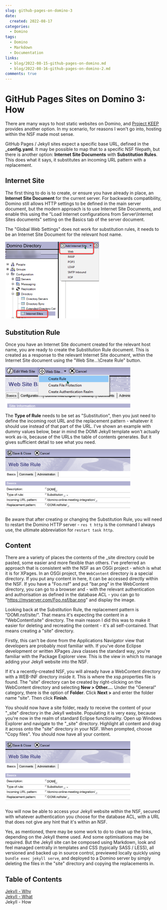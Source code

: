 ```yaml
---
slug: github-pages-on-domino-3
date: 
  created: 2022-08-17
categories:
  - Domino
tags: 
  - Domino
  - Markdown
  - Documentation
links:
  - blog/2022-08-15-github-pages-on-domino.md
  - blog/2022-08-16-github-pages-on-domino-2.md
comments: true
---
```

# GitHub Pages Sites on Domino 3: How

There are many ways to host static websites on Domino, and [Project KEEP](https://opensource.hcltechsw.com/domino-keep-docs) provides another option. In my scenario, for reasons I won't go into, hosting within the NSF made most sense.

<!-- more -->

GitHub Pages / Jekyll sites expect a specific base URL, defined in the **_config.yaml**. It may be possible to map that to a specific NSF filepath, but there is another option: **Internet Site Documents** with **Substitution Rules**. This does what it says, it substitutes an incoming URL pattern with a replacement.

## Internet Site

The first thing to do is to create, or ensure you have already in place, an **Internet Site Document** for the current server. For backwards compatibility, Domino still allows HTTP settings to be defined in the main server document, but the modern approach is to use Internet Site Documents, and enable this using the "Load Internet configurations from Server\Internet Sites documents" setting on the Basics tab of the server document.

The "Global Web Settings" does not work for substitution rules, it needs to be an Internet Site Document for the relevant host name.

<img src="../../images/post-images/2022/jekyll-web-site.png" style="width:300px" alt="Internet Sites" />

## Substitution Rule

Once you have an Internet Site document created for the relevant host name, you are ready to create the Substitution Rule document. This is created as a response to the relevant Internet Site document, within the Internet Site document using the "Web Site...\Create Rule" button.

<img src="../../images/post-images/2022/jekyll-web-rule-create.png" style="width:400px" alt="Create Rule" />

The **Type of Rule** needs to be set as "Substitution", then you just need to define the incoming root URL and the replacement pattern - whatever it should use instead of that part of the URL. I've shown an example with dummy values below, bear in mind the DOMI Jekyll template won't actually work as-is, because of the URLs the table of contents generates. But it gives sufficient detail to see what you need.

<img src="../../images/post-images/2022/jekyll-web-rule.png" style="width:400px" alt="Substitution Rule" />

Be aware that after creating or changing the Substitution Rule, you will need to restart the Domino HTTP server - `res t http` is the command I always use, the ultimate abbreviation for `restart task http`.

## Content

There are a variety of places the contents of the _site directory could be pasted, some easier and more flexible than others. I've preferred an approach that is consistent with the NSF as an OSGi project - which is what it is for XPages. In an OSGi project, the `WebContent` directory is a special directory. If you put any content in here, it can be accessed directly within the NSF. If you have a "Foo.nsf" and put "bar.png" in the WebContent directory, you can go to a browser and - with the relevant authentication and authorisation as defined in the database ACL - you can go to "https://myserver.com/Foo.nsf/bar.png" and display the image.

Looking back at the Substitution Rule, the replacement pattern is "DOMI.nsf/site/". That means it's expecting the content in a "WebContent\site" directory. The main reason I did this was to make it easier for deleting and recreating the content - it's all self-contained. That means creating a "site" directory.

Firstly, this can't be done from the Applications Navigator view that developers are probably most familiar with. If you've done Eclipse development or written XPages Java classes the standard way, you're familiar with the Package Explorer view. This is the view in which to manage adding your Jekyll website into the NSF.

If it's a recently-created NSF, you will already have a WebContent directory with a WEB-INF directory inside it. This is where the xsp.properties file is found. The "site" directory can be created by right-clicking on the WebContent directory and selecting **New > Other...**. Under the "General" category, there is the option of **Folder**. Click **Next >** and enter the folder name "site". Then click **Finish**.

You should now have a site folder, ready to receive the content of your "_site" directory in the Jekyll website. Populating it is very easy, because you're now in the realm of standard Eclipse functionality. Open up Windows Explorer and navigate to the "_site" directory. Highlight all content and drag it across onto the "site" directory in your NSF. When prompted, choose "Copy files". You should now have all your content.

<img src="/images/post-images/2022/jekyll-web-rule.png" style="width:400px" alt="Substitution Rule" />

You will now be able to access your Jekyll website within the NSF, secured with whatever authentication you choose for the database ACL, with a URL that does not give any hint that it's within an NSF.

Yes, as mentioned, there may be some work to do to clean up the links, depending on the Jekyll theme used. And some optimisations may be required. But the Jekyll site can be composed using Markdown, look and feel managed centrally in templates and CSS (typically SASS / LESS), all versioned and backed up in source control, previewed locally quickly using `bundle exec jekyll serve`, and deployed to a Domino server by simply deleting the files in the "site" directory and copying the replacements in.

## Table of Contents

[Jekyll - Why](./2022-08-15-github-pages-on-domino.md)<br/>
[Jekyll - What](./2022-08-16-github-pages-on-domino-2.md)<br/>
Jekyll - How